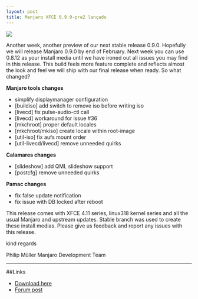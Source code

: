 ```yaml
---
layout: post
title: Manjaro XFCE 0.9.0-pre2 lançado
---
```


<img src="{{ site.baseurl }}/images/manjaro-090p1-xfce.jpg">

Another week, another preview of our next stable release 0.9.0. Hopefully we will release Manjaro 0.9.0 by end of February. Next week you can use 0.8.12 as your install media until we have ironed out all issues you may find in this release. This build feels more feature complete and reflects almost the look and feel we will ship with our final release when ready. So what changed?

**Manjaro tools changes**

- simplify displaymanager configuration
- [buildiso] add switch to remove iso before writing iso
- [livecd] fix pulse-audio-ctl call
- [livecd] workaround for issue #36 
- [mkchroot] proper default locales 
- [mkchroot/mkiso] create locale within root-image
- [util-iso] fix aufs mount order
- [util-livecd/livecd] remove unneeded quirks

**Calamares changes**

- [slideshow] add QML slideshow support
- [postcfg] remove unneeded quirks 

**Pamac changes**

- fix false update notification
- fix issue with DB locked after reboot

This release comes with XFCE 4.11 series, linux318 kernel series and all the usual Manjaro and upstream updates. Stable branch was used to create these install medias. Please give us feedback and report any issues with this release.

kind regards

Philip Müller
Manjaro Development Team

----

##Links

* [Download here](http://sourceforge.net/projects/manjarotest/files/0.9.0/xfce/0.9.0-pre2/)
* [Forum post](https://forum.manjaro.org/index.php?topic=19900.0)
